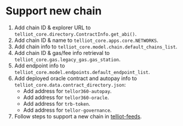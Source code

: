 # Support new chain

1. Add chain ID & explorer URL to `telliot_core.directory.ContractInfo.get_abi()`.
2. Add chain ID & name to `telliot_core.apps.core.NETWORKS`.
3. Add chain info to `telliot_core.model.chain.default_chains_list`.
4. Add chain ID & gas/fee info retrieval to `telliot_core.gas.legacy_gas.gas_station`.
5. Add endpoint info to `telliot_core.model.endpoints.default_endpoint_list`.
6. Add deployed oracle contract and autopay info to `telliot_core.data.contract_directory.json`:
    - Add address for `tellor360-autopay`.
    - Add address for `tellor360-oracle`.
    - Add address for `trb-token`.
    - Add address for `tellor-governance`. 
7. Follow steps to support a new chain in [telliot-feeds](https://tellor-io.github.io/telliot-feeds/add-chain/).
